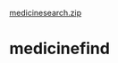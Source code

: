[medicinesearch.zip](https://github.com/Yoojaeho1/medicinefind/files/6602058/medicinesearch.zip)
# medicinefind
